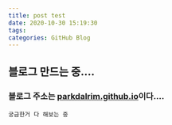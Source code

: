```yaml
---
title: post test
date: 2020-10-30 15:19:30
tags:
categories: GitHub Blog
---
```


## 블로그 만드는 중....

### 블로그 주소는 [parkdalrim.github.io](https://parkdalrim.github.io)이다....

``` 궁금한거
궁금한거 다 해보는 중
```